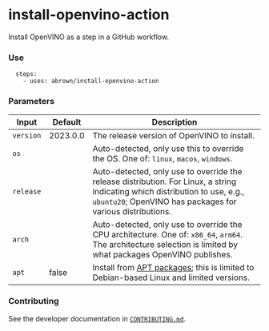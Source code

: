 install-openvino-action
=======================

Install OpenVINO as a step in a GitHub workflow.

### Use

```
  steps:
    - uses: abrown/install-openvino-action
```

### Parameters

| Input     | Default  | Description                                                                                                                                                                                |
|-----------|----------|--------------------------------------------------------------------------------------------------------------------------------------------------------------------------------------------|
| `version` | 2023.0.0 | The release version of OpenVINO to install.                                                                                                                                                |
| `os`      |          | Auto-detected, only use this to override the OS. One of: `linux`, `macos`, `windows`.                                                                                                      |
| `release` |          | Auto-detected, only use to override the release distribution. For Linux, a string indicating which distribution to use, e.g., `ubuntu20`; OpenVINO has packages for various distributions. |
| `arch`    |          | Auto-detected, only use to override the CPU architecture. One of: `x86_64`, `arm64`. The architecture selection is limited by what packages OpenVINO publishes.                            |
| `apt`     | false    | Install from [APT packages]; this is limited to Debian-based Linux and limited versions.                                                                                                   |

[APT packages]: https://docs.openvino.ai/latest/openvino_docs_install_guides_installing_openvino_apt.html

### Contributing

See the developer documentation in [`CONTRIBUTING.md`](./CONTRIBUTING.md).
